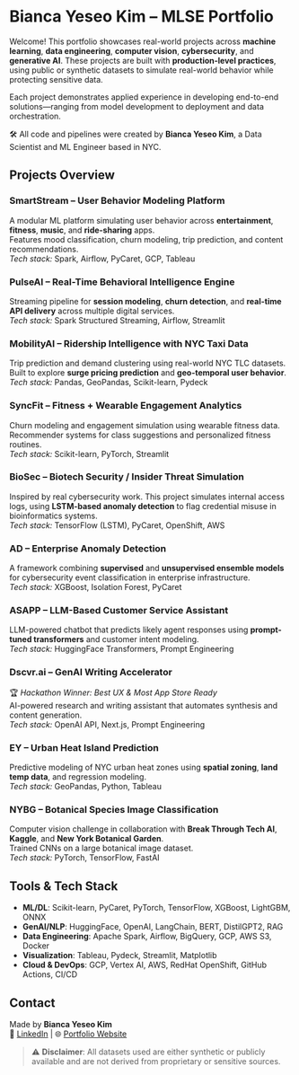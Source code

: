 # Bianca Yeseo Kim – MLSE Portfolio

Welcome! This portfolio showcases real-world projects across **machine learning**, **data engineering**, **computer vision**, **cybersecurity**, and **generative AI**. These projects are built with **production-level practices**, using public or synthetic datasets to simulate real-world behavior while protecting sensitive data.

Each project demonstrates applied experience in developing end-to-end solutions—ranging from model development to deployment and data orchestration.

🛠️ All code and pipelines were created by **Bianca Yeseo Kim**, a Data Scientist and ML Engineer based in NYC.



## Projects Overview

### SmartStream – User Behavior Modeling Platform  
A modular ML platform simulating user behavior across **entertainment**, **fitness**, **music**, and **ride-sharing** apps.  
Features mood classification, churn modeling, trip prediction, and content recommendations.  
*Tech stack:* Spark, Airflow, PyCaret, GCP, Tableau


### PulseAI – Real-Time Behavioral Intelligence Engine  
Streaming pipeline for **session modeling**, **churn detection**, and **real-time API delivery** across multiple digital services.  
*Tech stack:* Spark Structured Streaming, Airflow, Streamlit


### MobilityAI – Ridership Intelligence with NYC Taxi Data  
Trip prediction and demand clustering using real-world NYC TLC datasets. Built to explore **surge pricing prediction** and **geo-temporal user behavior**.  
*Tech stack:* Pandas, GeoPandas, Scikit-learn, Pydeck


### SyncFit – Fitness + Wearable Engagement Analytics  
Churn modeling and engagement simulation using wearable fitness data. Recommender systems for class suggestions and personalized fitness routines.  
*Tech stack:* Scikit-learn, PyTorch, Streamlit


### BioSec – Biotech Security / Insider Threat Simulation  
Inspired by real cybersecurity work. This project simulates internal access logs, using **LSTM-based anomaly detection** to flag credential misuse in bioinformatics systems.  
*Tech stack:* TensorFlow (LSTM), PyCaret, OpenShift, AWS


### AD  – Enterprise Anomaly Detection  
A framework combining **supervised** and **unsupervised ensemble models** for cybersecurity event classification in enterprise infrastructure.  
*Tech stack:* XGBoost, Isolation Forest, PyCaret


### ASAPP – LLM-Based Customer Service Assistant  
LLM-powered chatbot that predicts likely agent responses using **prompt-tuned transformers** and customer intent modeling.  
*Tech stack:* HuggingFace Transformers, Prompt Engineering


### Dscvr.ai – GenAI Writing Accelerator  
🏆 *Hackathon Winner: Best UX & Most App Store Ready*  
AI-powered research and writing assistant that automates synthesis and content generation.  
*Tech stack:* OpenAI API, Next.js, Prompt Engineering


### EY – Urban Heat Island Prediction  
Predictive modeling of NYC urban heat zones using **spatial zoning**, **land temp data**, and regression modeling.  
*Tech stack:* GeoPandas, Python, Tableau


### NYBG – Botanical Species Image Classification  
Computer vision challenge in collaboration with **Break Through Tech AI**, **Kaggle**, and **New York Botanical Garden**.  
Trained CNNs on a large botanical image dataset.  
*Tech stack:* PyTorch, TensorFlow, FastAI


## Tools & Tech Stack

- **ML/DL**: Scikit-learn, PyCaret, PyTorch, TensorFlow, XGBoost, LightGBM, ONNX  
- **GenAI/NLP**: HuggingFace, OpenAI, LangChain, BERT, DistilGPT2, RAG  
- **Data Engineering**: Apache Spark, Airflow, BigQuery, GCP, AWS S3, Docker  
- **Visualization**: Tableau, Pydeck, Streamlit, Matplotlib  
- **Cloud & DevOps**: GCP, Vertex AI, AWS, RedHat OpenShift, GitHub Actions, CI/CD  


## Contact

Made by **Bianca Yeseo Kim**  
🔗 [LinkedIn](https://linkedin.com/in/yeseobiancakim) | 🌐 [Portfolio Website](https://rummikub.github.io/portfolio)


> ⚠️ **Disclaimer**: All datasets used are either synthetic or publicly available and are not derived from proprietary or sensitive sources.
